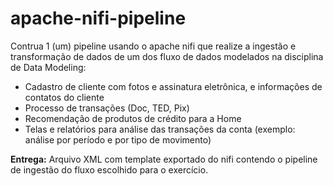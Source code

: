 # apache-nifi-pipeline
Contrua 1 (um) pipeline usando o apache nifi que realize a ingestão e transformação de dados de um dos fluxo de dados modelados na disciplina de Data Modeling:
- Cadastro de cliente com fotos e assinatura eletrônica, e informações de contatos do cliente
- Processo de transações (Doc, TED, Pix)
- Recomendação de produtos de crédito para a Home
- Telas e relatórios para análise das transações da conta (exemplo: análise por período e por tipo de movimento)

<strong>Entrega:</strong>
Arquivo XML com template exportado do nifi contendo o pipeline de ingestão do fluxo escolhido para o exercício.
